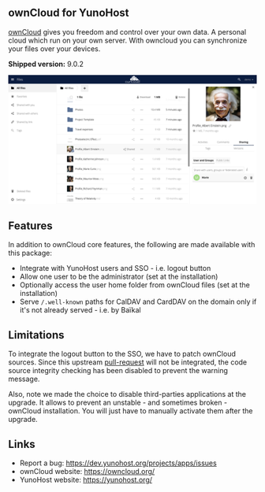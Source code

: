 ownCloud for YunoHost
---------------------

[ownCloud](https://owncloud.org) gives you freedom and control over your
own data. A personal cloud which run on your own server. With owncloud
you can synchronize your files over your devices.

**Shipped version:** 9.0.2

![](https://github.com/owncloud/screenshots/blob/master/files/sidebar_1.png)

## Features

In addition to ownCloud core features, the following are made available with
this package:

 * Integrate with YunoHost users and SSO - i.e. logout button
 * Allow one user to be the administrator (set at the installation)
 * Optionally access the user home folder from ownCloud files (set at the installation)
 * Serve `/.well-known` paths for CalDAV and CardDAV on the domain only if it's
   not already served - i.e. by Baïkal

## Limitations

To integrate the logout button to the SSO, we have to patch ownCloud sources.
Since this upstream [pull-request](https://github.com/owncloud/core/pull/24642)
will not be integrated, the code source integrity checking has been disabled to
prevent the warning message.

Also, note we made the choice to disable third-parties applications at the
upgrade. It allows to prevent an unstable - and sometimes broken - ownCloud
installation. You will just have to manually activate them after the upgrade.

## Links

 * Report a bug: https://dev.yunohost.org/projects/apps/issues
 * ownCloud website: https://owncloud.org/
 * YunoHost website: https://yunohost.org/

